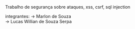 Trabalho de segurança sobre ataques, xss, csrf, sql injection

integrantes:
-> Marlon de Souza   
-> Lucas Willian de Souza Serpa
